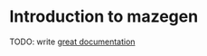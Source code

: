 # Introduction to mazegen

TODO: write [great documentation](http://jacobian.org/writing/what-to-write/)

